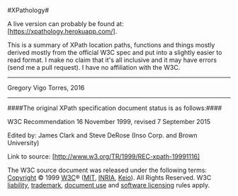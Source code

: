 #XPathology#

A live version can probably be found at: [https://xpathology.herokuapp.com/].

This is a summary of XPath location paths, functions and things mostly derived mostly from the official W3C spec and put into a slightly easier to read format. I make no claim that it's all inclusive and it may have errors (send me a pull request). I have no affiliation with the W3C.


---

Gregory Vigo Torres, 2016

---

####The original XPath specification document status is as follows:####

W3C Recommendation 16 November 1999, revised 7 September 2015

Edited by: James Clark and Steve DeRose (Inso Corp. and Brown University)

Link to source: [http://www.w3.org/TR/1999/REC-xpath-19991116]

The W3C source document was released under the following terms:
[Copyright](http://www.w3.org/Consortium/Legal/ipr-notice.html#Copyright) ©  1999 [W3C](http://www.w3.org/)® ([MIT](http://www.lcs.mit.edu/), [INRIA](http://www.inria.fr/), [Keio](http://www.keio.ac.jp/)).
All Rights Reserved. W3C [liability](http://www.w3.org/Consortium/Legal/ipr-notice.html#Legal_Disclaimer), [trademark](http://www.w3.org/Consortium/Legal/ipr-notice.html#W3C_Trademarks), [document use](http://www.w3.org/Consortium/Legal/copyright-documents.html) and [software licensing](http://www.w3.org/Consortium/Legal/copyright-software.html) rules apply.

